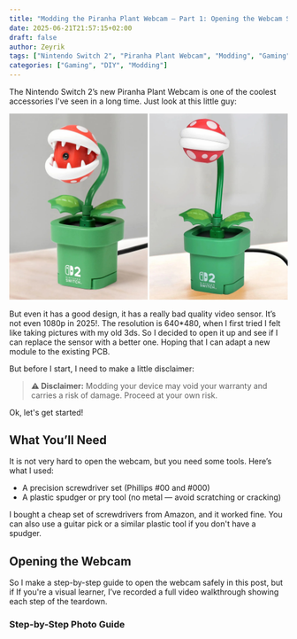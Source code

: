 ```yaml
---
title: "Modding the Piranha Plant Webcam – Part 1: Opening the Webcam Safely"
date: 2025-06-21T21:57:15+02:00
draft: false
author: Zeyrik
tags: ["Nintendo Switch 2", "Piranha Plant Webcam", "Modding", "Gaming", "DIY"]
categories: ["Gaming", "DIY", "Modding"]
---
```


The Nintendo Switch 2’s new Piranha Plant Webcam is one of the coolest accessories I've seen in a long time. Just look at this little guy:

![Piranha Plant Webcam](../../assets/img/hori_piranha_plant1.jpg)


But even it has a good design, it has a really bad quality video sensor. It’s not even 1080p in 2025!. The resolution is 640*480, when I first tried I felt like taking pictures with my old 3ds. So I decided to open it up and see if I can replace the sensor with a better one. Hoping that I can adapt a new module to the existing PCB.

But before I start, I need to make a little disclaimer:

> **⚠️ Disclaimer:** Modding your device may void your warranty and carries a risk of damage. Proceed at your own risk.

Ok, let's get started!

## What You’ll Need

It is not very hard to open the webcam, but you need some tools. Here’s what I used:

- A precision screwdriver set (Phillips #00 and #000)
- A plastic spudger or pry tool (no metal — avoid scratching or cracking)

I bought a cheap set of screwdrivers from Amazon, and it worked fine. You can also use a guitar pick or a similar plastic tool if you don't have a spudger.

## Opening the Webcam

So I make a step-by-step guide to open the webcam safely in this post, but if If you're a visual learner, I’ve recorded a full video walkthrough showing each step of the teardown. 

### Step-by-Step Photo Guide
